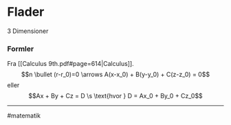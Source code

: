 # Flader
3 Dimensioner

### Formler
Fra [[Calculus 9th.pdf#page=614|Calculus]].
$$n \bullet (r-r_0)=0 \arrows A(x-x_0) + B(y-y_0) + C(z-z_0) = 0$$
eller
$$Ax + By + Cz = D \s \text{hvor } D = Ax_0 + By_0 + Cz_0$$

---
#matematik 